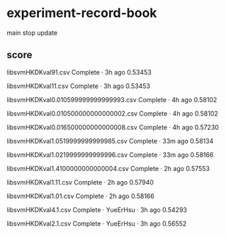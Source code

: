 # experiment-record-book

main stop update

## score

libsvmHKDKval91.csv
Complete · 3h ago
0.53453

libsvmHKDKval11.csv
Complete · 3h ago
0.53453

libsvmHKDKval0.010599999999999993.csv
Complete · 4h ago
0.58102

libsvmHKDKval0.010500000000000002.csv
Complete · 4h ago
0.58102

libsvmHKDKval0.016500000000000008.csv
Complete · 4h ago
0.57230

libsvmHKDKval1.0519999999999985.csv
Complete · 33m ago
0.58134

libsvmHKDKval1.0219999999999996.csv
Complete · 33m ago
0.58166

libsvmHKDKval1.4100000000000004.csv
Complete · 2h ago
0.57553

libsvmHKDKval1.11.csv
Complete · 2h ago
0.57940

libsvmHKDKval1.01.csv
Complete · 2h ago
0.58166

libsvmHKDKval4.1.csv
Complete · YueErHsu · 3h ago
0.54293

libsvmHKDKval2.1.csv
Complete · YueErHsu · 3h ago
0.56552


